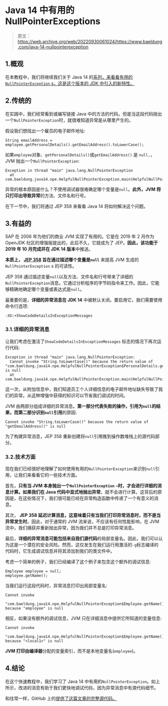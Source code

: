 # Java 14 中有用的 NullPointerExceptions

> 原文：<https://web.archive.org/web/20220930061024/https://www.baeldung.com/java-14-nullpointerexception>

## 1.概观

在本教程中，我们将继续我们关于 Java 14 的[系列，来看看有用的`NullPointerException` s，这是这个版本的 JDK 中引入的新特性。](/web/20220928153048/https://www.baeldung.com/tag/java-14/)

## 2.传统的

在实践中，我们经常看到或编写链接 Java 中的方法的代码。但是当这段代码抛出一个`NullPointerException`时，就很难知道异常是从哪里产生的。

假设我们想找出一个雇员的电子邮件地址:

```
String emailAddress = employee.getPersonalDetails().getEmailAddress().toLowerCase();
```

如果`employee`对象、`getPersonalDetails()`或`getEmailAddress()` 是 `null,`，JVM 抛出一个`NullPointerException`:

```
Exception in thread "main" java.lang.NullPointerException
  at com.baeldung.java14.npe.HelpfulNullPointerException.main(HelpfulNullPointerException.java:10)
```

异常的根本原因是什么？不使用调试器很难确定哪个变量是`null`。**此外，JVM 将只打印出导致异常**的方法、文件名和行号。

在下一节中，我们将通过 JEP 358 来看看 Java 14 将如何解决这个问题。

## 3.有益的

SAP 在 2006 年为他们的商业 JVM 实现了有用的。它是在 2019 年 2 月作为 OpenJDK 社区的增强版提出的，此后不久，它就成为了 JEP。**因此，该功能于 2019 年 10 月完成并在 JDK 14 版本**中推送。

**本质上， [JEP 358](https://web.archive.org/web/20220928153048/https://openjdk.java.net/jeps/358) 旨在通过描述哪个变量是`null`** 来提高 JVM 生成的`NullPointerException` s 的可读性。

JEP 358 通过描述变量`null`以及方法、文件名和行号带来了详细的`NullPointerException`消息。它通过分析程序的字节码指令来工作。因此，它能够精确地确定哪个变量或表达式是`null`。

最重要的是，**详细的异常消息在 JDK 14** 中被默认关闭。要启用它，我们需要使用命令行选项:

```
-XX:+ShowCodeDetailsInExceptionMessages
```

### 3.1.详细的异常消息

让我们考虑在激活了`ShowCodeDetailsInExceptionMessages` 标志的情况下再次运行代码:

```
Exception in thread "main" java.lang.NullPointerException: 
  Cannot invoke "String.toLowerCase()" because the return value of 
"com.baeldung.java14.npe.HelpfulNullPointerException$PersonalDetails.getEmailAddress()" is null
  at com.baeldung.java14.npe.HelpfulNullPointerException.main(HelpfulNullPointerException.java:10)
```

这一次，从附加信息中，我们知道员工个人详细信息的电子邮件地址缺失导致了我们的异常。从这种增强中获得的知识可以节省我们调试的时间。

JVM 由两部分组成详细的异常消息。**第一部分代表失败的操作，引用为`null`的结果，而第二部分识别`null`引用**的原因:

```
Cannot invoke "String.toLowerCase()" because the return value of "getEmailAddress()" is null
```

为了构建异常消息，JEP 358 重新创建将`null`引用推到操作数堆栈上的源代码部分。

### 3.2.技术方面

现在我们已经很好地理解了如何使用有用的`NullPointerException`来识别`null`引用，让我们来看看它的一些技术方面。

首先，**只有当 JVM 本身抛出一个`NullPointerException`** **`—`时，才会进行详细的消息计算。如果我们在 Java 代码中显式地抛出异常**，就不会进行计算。这背后的原因是，在这些情况下，我们很可能已经在异常构造函数中传递了一个有意义的消息。

其次， **JEP 358 延迟计算消息，这意味着只有当我们打印异常消息时，而不是当异常发生时**。因此，对于通常的 JVM 流来说，不应该有任何性能影响，在 JVM 流中，我们捕获并重新抛出异常，因为我们并不总是打印异常消息。

最后，**详细的异常消息可能包括来自我们源代码**的局部变量名。因此，我们可以认为这是一个潜在的安全风险。然而，这仅发生在我们运行用激活的`-g`标志编译的代码时，它生成调试信息并将其添加到我们的类文件中。

考虑一个简单的例子，我们已经编译了这个例子来包含这个额外的调试信息:

```
Employee employee = null;
employee.getName();
```

当我们运行这段代码时，异常消息打印出局部变量名:

```
Cannot invoke 
  "com.baeldung.java14.npe.HelpfulNullPointerException$Employee.getName()" 
because "employee" is null
```

相反，如果没有额外的调试信息，JVM 只在详细消息中提供它所知道的变量信息:

```
Cannot invoke 
  "com.baeldung.java14.npe.HelpfulNullPointerException$Employee.getName()" 
because "<local1>" is null
```

**JVM 打印由编译器**分配的变量索引，而不是本地变量名(`employee`)。

## 4.结论

在这个快速教程中，我们学习了 Java 14 中有用的`NullPointerException`。如上所示，改进的消息有助于我们更快地调试代码，因为异常消息中有源代码细节。

和往常一样，GitHub 上的[提供了这篇文章的完整源代码。](https://web.archive.org/web/20220928153048/https://github.com/eugenp/tutorials/tree/master/core-java-modules/core-java-14)